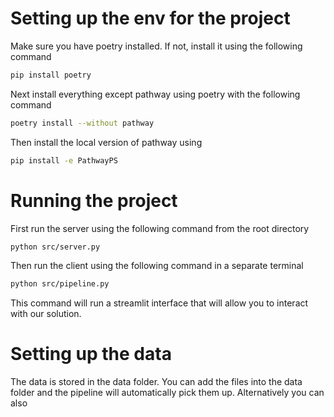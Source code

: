 # Setting up the env for the project

Make sure you have poetry installed. If not, install it using the following command
```bash
pip install poetry
```

Next install everything except pathway using poetry with the following command
```bash
poetry install --without pathway
```

Then install the local version of pathway using 
```bash
pip install -e PathwayPS
```

# Running the project
First run the server using the following command from the root directory
```bash
python src/server.py
```

Then run the client using the following command in a separate terminal
```bash
python src/pipeline.py
```
This command will run a streamlit interface that will allow you to interact with our solution.

# Setting up the data
The data is stored in the data folder. You can add the files into the data folder and the pipeline will automatically pick them up. Alternatively you can also 